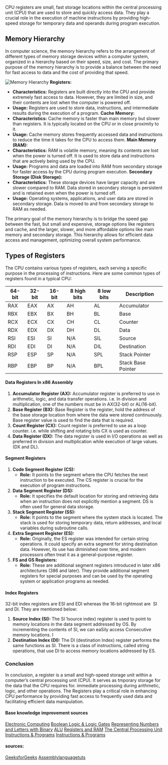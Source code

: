 CPU registers are small, fast storage locations within the central processing unit (CPU) that are used to store and quickly access data. They play a crucial role in the execution of machine instructions by providing high-speed storage for temporary data and operands during program execution.
## Memory Hierarchy

In computer science, the memory hierarchy refers to the arrangement of different types of memory storage devices within a computer system, organized in a hierarchy based on their speed, size, and cost. The primary purpose of the memory hierarchy is to provide a balance between the need for fast access to data and the cost of providing that speed.

![Memory Hierarchy](memory-hierarchy.png)
**Registers:** 
- **Characteristics:** Registers are built directly into the CPU and provide extremely fast access to data. However, they are limited in size, and their contents are lost when the computer is powered off.
- **Usage:** Registers are used to store data, instructions, and intermediate results during the execution of a program.
**Cache Memory:** 
- **Characteristics:** Cache memory is faster than main memory but slower than registers. It is typically located on the CPU or in close proximity to it.
- **Usage:** Cache memory stores frequently accessed data and instructions to reduce the time it takes for the CPU to access them.
**Main Memory (RAM):**
- **Characteristics:** RAM is volatile memory, meaning its contents are lost when the power is turned off. It is used to store data and instructions that are actively being used by the CPU.
- **Usage:** Programs and data are loaded into RAM from secondary storage for faster access by the CPU during program execution.
**Secondary Storage (Disk Storage):**
- **Characteristics:** These storage devices have larger capacity and are slower compared to RAM. Data stored in secondary storage is persistent and is retained even when the power is turned off.
- **Usage:** Operating systems, applications, and user data are stored in secondary storage. Data is moved to and from secondary storage to RAM as needed.

The primary goal of the memory hierarchy is to bridge the speed gap between the fast, but small and expensive, storage options like registers and cache, and the larger, slower, and more affordable options like main memory and secondary storage. This hierarchy allows for efficient data access and management, optimizing overall system performance.
## Types of Registers

The CPU contains various types of registers, each serving a specific purpose in the processing of instructions. Here are some common types of registers found in a typical CPU:

|64-bit|32-bit|16-bit|8 high bits|8 low bits|Description|
|---|---|---|---|---|---|
|RAX|EAX|AX|AH|AL|Accumulator|
|RBX|EBX|BX|BH|BL|Base|
|RCX|ECX|CX|CH|CL|Counter|
|RDX|EDX|DX|DH|DL|Data|
|RSI|ESI|SI|N/A|SIL|Source|
|RDI|EDI|DI|N/A|DIL|Destination|
|RSP|ESP|SP|N/A|SPL|Stack Pointer|
|RBP|EBP|BP|N/A|BPL|Stack Base Pointer|

#### Data Registers In x86 Assembly
1. **Accumulator Register (AX):**
	Accumulator register is preferred to use in arithmetic, logic, and data transfer operations. i.e. In division and multiplication, one of the numbers must be in AX(32-bit) or AL(16-bit).
2. **Base Register (BX):**
	Base Register is the register, hold the address of the base storage location from where the data were stored continuously. Base register value is used to find the data that is required.
3. **Count Register (CX):**
	Count register is preferred to use as a loop counter. i.e. while shifting and rotating bits CX is used as counter.
4. **Data Register (DX):**
	The data register is used in I/O operations as well as preferred in division and multiplication while execution of large values.(DX and DL).

#### Segment Registers
1. **Code Segment Register (CS):**
    - **Role:** It points to the segment where the CPU fetches the next instruction to be executed. The CS register is crucial for the execution of program instructions.
2. **Data Segment Register (DS):**
    - **Role:** It specifies the default location for storing and retrieving data when an instruction does not explicitly mention a segment. DS is often used for general data storage.
3. **Stack Segment Register (SS):**
    - **Role:** It points to the segment where the system stack is located. The stack is used for storing temporary data, return addresses, and local variables during subroutine calls.
4. **Extra Segment Register (ES):**
    - **Role:** Originally, the ES register was intended for certain string operations. It could specify an extra segment for string destination data. However, its use has diminished over time, and modern processors often treat it as a general-purpose register.
5. **FS and GS Registers:**
    - **Role:** These are additional segment registers introduced in later x86 architectures (386 and later). They provide additional segment registers for special purposes and can be used by the operating system or application programs as needed.
#### Index Registers
32-bit index registers are ESI and EDI whereas the 16-bit rightmost are  SI and DI. They are mentioned below:
1. **Source Index (SI):**
	The SI 1source index) register is used to point to memory locations in the data segment addressed by OS. By incrementing the contents of SI, we can eaSily access Consecutive memory locations. I
2. **Destination Index (DI):**
	The DI (destination Index) register performs the same functions as SI. There is a class of instructions, called string operations, that use DI to access memory locations addressed by ES.
### Conclusion
In conclusion, a register is a small and high-speed storage unit within a computer’s central processing unit (CPU). It serves as tmporary storage for the data that the CPU requires for. immediate processing during arithmetic, logic, and other operations. The Registers play a critical role in enhancing CPU performance by providing fast access to frequently used data and facilitating efficient data manipulation.

#### Base knowledge improvement sources
[Electronic Computing](https://youtu.be/LN0ucKNX0hc?si=RpSLykdCecaIjaJt)
[Boolean Logic & Logic Gates](https://youtu.be/gI-qXk7XojA?si=TZ8tZnMEubAxJC5k)
[Representing Numbers and Letters with Binary](https://youtu.be/gI-qXk7XojA?si=w1euXAmAuu2i2tVT)
[ALU](https://youtu.be/1I5ZMmrOfnA?si=ZU-vX2TvIEcMipZb)
[Registers and RAM](https://youtu.be/fpnE6UAfbtU?si=wy2z5AEOzCYlByCM)
[The Central Processing Unit](https://youtu.be/FZGugFqdr60?si=mIZPAcKGSi7alklY)
[Instructions & Programs](https://youtu.be/zltgXvg6r3k?si=9Nn4CzCN62hA_5XR)
[Instructions & Programs](https://youtu.be/zltgXvg6r3k?si=ocBgCpys_cDJzjQx)

#### sources:
[GeeksforGeeks](https://www.geeksforgeeks.org/what-is-register-digital-electronics/)
[Assemblylanguagetuts](https://www.assemblylanguagetuts.com/x86-assembly-registers-explained/)
